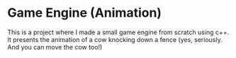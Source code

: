 # Game Engine (Animation)
This is a project where I made a small game engine from scratch using c++. It presents the animation of a cow knocking down a fence (yes, seriously. And you can move the cow too!)
